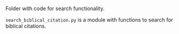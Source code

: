 Folder with code for search functionality.

`search_biblical_citation.py` is a module with functions to search for biblical citations.